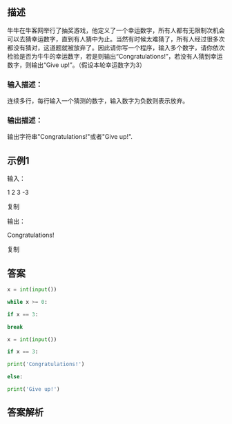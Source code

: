 ## 描述

牛牛在牛客网举行了抽奖游戏，他定义了一个幸运数字，所有人都有无限制次机会可以去猜幸运数字，直到有人猜中为止。当然有时候太难猜了，所有人经过很多次都没有猜对，这道题就被放弃了。因此请你写一个程序，输入多个数字，请你依次检验是否为牛牛的幸运数字，若是则输出“Congratulations!”，若没有人猜到幸运数字，则输出“Give up!”。（假设本轮幸运数字为3）

### 输入描述：

连续多行，每行输入一个猜测的数字，输入数字为负数则表示放弃。

### 输出描述：

输出字符串"Congratulations!"或者"Give up!".

## 示例1

输入：

1
2
3
-3

复制

输出：

Congratulations!

复制

## 答案

```python 
x = int(input())

while x >= 0:

if x == 3:

break

x = int(input())

if x == 3:

print('Congratulations!')

else:

print('Give up!')
```

## 答案解析
